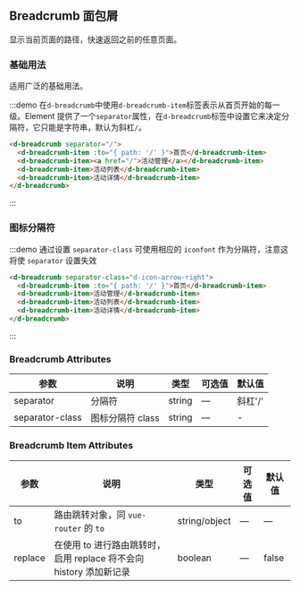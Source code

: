 ## Breadcrumb 面包屑
显示当前页面的路径，快速返回之前的任意页面。

### 基础用法

适用广泛的基础用法。

:::demo 在`d-breadcrumb`中使用`d-breadcrumb-item`标签表示从首页开始的每一级。Element 提供了一个`separator`属性，在`d-breadcrumb`标签中设置它来决定分隔符，它只能是字符串，默认为斜杠`/`。

```html
<d-breadcrumb separator="/">
  <d-breadcrumb-item :to="{ path: '/' }">首页</d-breadcrumb-item>
  <d-breadcrumb-item><a href="/">活动管理</a></d-breadcrumb-item>
  <d-breadcrumb-item>活动列表</d-breadcrumb-item>
  <d-breadcrumb-item>活动详情</d-breadcrumb-item>
</d-breadcrumb>
```
:::

### 图标分隔符

:::demo 通过设置 `separator-class` 可使用相应的 `iconfont` 作为分隔符，注意这将使 `separator` 设置失效

```html
<d-breadcrumb separator-class="d-icon-arrow-right">
  <d-breadcrumb-item :to="{ path: '/' }">首页</d-breadcrumb-item>
  <d-breadcrumb-item>活动管理</d-breadcrumb-item>
  <d-breadcrumb-item>活动列表</d-breadcrumb-item>
  <d-breadcrumb-item>活动详情</d-breadcrumb-item>
</d-breadcrumb>
```
:::

### Breadcrumb Attributes
| 参数      | 说明          | 类型      | 可选值                           | 默认值  |
|---------- |-------------- |---------- |--------------------------------  |-------- |
| separator | 分隔符 | string | — | 斜杠'/' |
| separator-class | 图标分隔符 class | string | — | - |

### Breadcrumb Item Attributes
| 参数      | 说明          | 类型      | 可选值                           | 默认值  |
|---------- |-------------- |---------- |--------------------------------  |-------- |
| to        | 路由跳转对象，同 `vue-router` 的 `to` | string/object | — | — |
| replace   | 在使用 to 进行路由跳转时，启用 replace 将不会向 history 添加新记录 | boolean | — | false |
